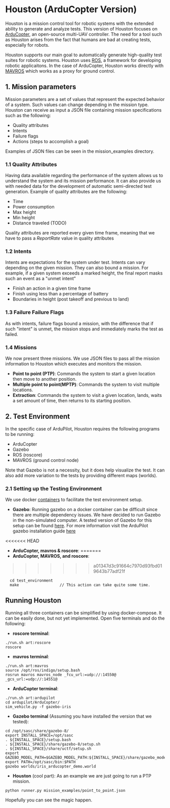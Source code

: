 # Houston (ArduCopter Version)
Houston is a mission control tool for robotic systems with the extended ability to generate and analyze tests. This version of Houston focuses on [ArduCopter](http://ardupilot.org/copter/), an open-source multi-UAV controller. The need for a tool such as Houston arises from the fact that humans are bad at creating tests, especially for robots.

Houston supports our main goal to automatically generate high-quality test suites for robotic systems. Houston uses [ROS](http://www.ros.org/about-ros/), a framework for developing robotic applicaitons. In the case of ArduCopter, Houston works directly with [MAVROS](http://wiki.ros.org/mavros) which works as a proxy for ground control.
## 1. Mission parameters
Mission parameters are a set of values that represent the expected behavior of a system. Such values can change depending in the mission type. Houston can receive as input a JSON file containing mission specifications such as the following:
* Quality attributes
* Intents
* Failure flags
* Actions (steps to accomplish a goal)

Examples of JSON files can be seen in the mission_examples directory.

### 1.1 Quality Attributes
Having data available regarding the performance of the system allows us to understand the system and its mission performance. It can also provide us with needed data for the development of automatic semi-directed test generation. Example of quality attributes are the following:
* Time
* Power consumption
* Max height
* Min height
* Distance traveled (TODO)

Quality attributes are reported every given time frame, meaning that we have to pass a *ReportRate* value in quality attributes

### 1.2 Intents
Intents are expectations for the system under test. Intents can vary depending on the given mission. They can also bound a mission. For example, if a given system exceeds a marked height, the final report masks such an event as a "unmet intent"
* Finish an action in a given time frame
* Finish using less than a percentage of battery
* Boundaries in height (post takeoff and previous to land)

### 1.3 Failure Failure Flags
As with intents, failure flags bound a mission, with the difference that if such "intent" is unmet, the mission stops and immediately marks the test as failed.

### 1.4 Missions
We now present three missions. We use JSON files to pass all the mission information to Houston which executes and monitors the mission.  
* **Point to point (PTP)**:
  Commands the system to start a given location then move to another position.
* **Multiple point to point(MPTP)**:
  Commands the system to visit multiple locations.
* **Extraction**:
  Commands the system to visit a given location, lands, waits a set amount of time, then returns to its starting position.

## 2. Test Environment
In the specific case of ArduPilot, Houston requires the following programs to be running:
* ArduCopter
* Gazebo
* ROS (roscore)
* MAVROS (ground control node)

Note that Gazebo is not a necessity, but it does help visualize the test. It can also add more variation to the tests by providing different maps (worlds).

### 2.1 Setting up the Testing Environment
We use docker [containers](https://www.docker.com/what-docker) to facilitate the test environment setup.
* **Gazebo**: Running gazebo on a docker container can be difficult since there are multiple dependency issues. We have decided to run Gazebo in the non-simulated computer. A tested version of Gazebo for this setup can be found [here](https://github.com/osrf/uctf/tree/master/doc/install_binary). For more information visit the ArduPilot gazebo installation guide [here](http://ardupilot.org/dev/docs/using-gazebo-simulator-with-sitl.html)

<<<<<<< HEAD
* **ArduCopter, mavros & roscore**:
=======
* **ArduCopter, MAVROS, and roscore**:
>>>>>>> a01347d3c91664c7970d93fbd019643b77adf21f
```
  cd test_environment
  make                  // This action can take quite some time.
```

## Running Houston
Running all three containers can be simplified by using docker-compose. It can be easily done, but not yet implemented.
Open five terminals and do the following:

  * **roscore terminal**:
  ```
  ./run.sh art:roscore
  roscore
  ```
  * **mavros terminal**:
  ```
  ./run.sh art:mavros
  source /opt/ros/indigo/setup.bash
  rosrun mavros mavros_node _fcu_url:=udp://:14550@ _gcs_url:=udp://:14551@
  ```
  * **ArduCopter terminal**:
  ```
  ./run.sh art:ardupilot
  cd ardupilot/ArduCopter/
  sim_vehicle.py -f gazebo-iris

  ```
  * **Gazebo terminal** (Assuming you have installed the version that we tested):
  ```
  cd /opt/sasc/share/gazebo-8/
  export INSTALL_SPACE=/opt/sasc
  . ${INSTALL_SPACE}/setup.bash
  . ${INSTALL_SPACE}/share/gazebo-8/setup.sh
  . ${INSTALL_SPACE}/share/uctf/setup.sh
  export GAZEBO_MODEL_PATH=$GAZEBO_MODEL_PATH:${INSTALL_SPACE}/share/gazebo_models
  export PATH=/opt/sasc/bin:$PATH
  gazebo worlds/iris_arducopter_demo.world
  ```
  * **Houston** (cool part):
  As an example we are just going to run a PTP mission.
  ```
  python runner.py mission_examples/point_to_point.json
  ```
  Hopefully you can see the magic happen.
